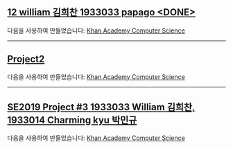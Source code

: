 <h2>
  <a href="https://ko.khanacademy.org/computer-programming/12-william-1933033-papago-done/4584061391699968">12 william 김희찬 1933033 papago &lt;DONE&gt;</a>
</h2>
<script src="https://ko.khanacademy.org/computer-programming/12-william-1933033-papago-done/4584061391699968/embed.js?editor=yes&buttons=yes&author=yes&embed=yes"></script>
<p>
  다음을 사용하여 만들었습니다: <a href="http://www.khanacademy.org/computer-programming">Khan Academy Computer Science</a>
</p>

<hr/>

<h2>
  <a href="https://ko.khanacademy.org/computer-programming/project2/5710145830617088">Project2</a>
</h2>
<script src="https://ko.khanacademy.org/computer-programming/project2/5710145830617088/embed.js?editor=yes&buttons=yes&author=yes&embed=yes"></script>
<p>
  다음을 사용하여 만들었습니다: <a href="http://www.khanacademy.org/computer-programming">Khan Academy Computer Science</a>
</p>

<hr/>

<h2>
  <a href="https://ko.khanacademy.org/computer-programming/se2019-project-3-1933033-william-1933014-charming-kyu/4578327854940160">SE2019 Project #3 1933033 William 김희찬, 1933014 Charming kyu 박민규</a>
</h2>
<script src="https://ko.khanacademy.org/computer-programming/se2019-project-3-1933033-william-1933014-charming-kyu/4578327854940160/embed.js?editor=yes&buttons=yes&author=yes&embed=yes"></script>
<p>
  다음을 사용하여 만들었습니다: <a href="http://www.khanacademy.org/computer-programming">Khan Academy Computer Science</a>
</p>
